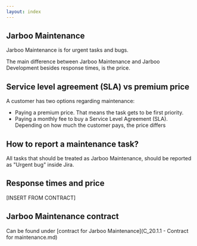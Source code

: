 ```yaml
---
layout: index
---
```



Jarboo Maintenance
--------------------------

Jarboo Maintenance is for urgent tasks and bugs.

The main difference between Jarboo Maintenance and Jarboo Development besides response times, is the price.

Service level agreement (SLA) vs premium price
---

A customer has two options regarding maintenance:

- Paying a premium price. That means the task gets to be first priority.
- Paying a monthly fee to buy a Service Level Agreement (SLA). Depending on how much the customer pays, the price differs


How to report a maintenance task?
---

All tasks that should be treated as Jarboo Maintenance, should be reported as "Urgent bug" inside Jira.


Response times and price
---

[INSERT FROM CONTRACT]

Jarboo Maintenance contract
---

Can be found under [contract for Jarboo Maintenance](C_20.1.1 - Contract for maintenance.md)

